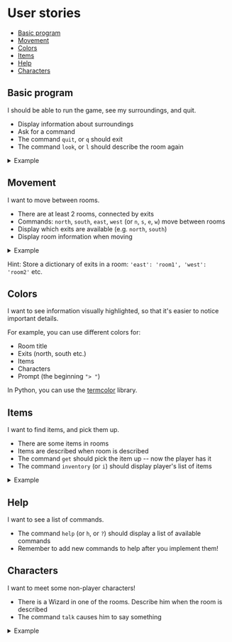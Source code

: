 # User stories

<!-- toc -->

- [Basic program](#basic-program)
- [Movement](#movement)
- [Colors](#colors)
- [Items](#items)
- [Help](#help)
- [Characters](#characters)

<!-- tocstop -->

## Basic program

I should be able to run the game, see my surroundings, and quit.

- Display information about surroundings
- Ask for a command
- The command `quit`, or `q` should exit
- The command `look`, or `l` should describe the room again

<details>
<summary>Example</summary>

```
Outside

You're standing outside a large cave.

> xxx
I don't recognize that command.

> quit
Goodbye!
```

</details>

## Movement

I want to move between rooms.

- There are at least 2 rooms, connected by exits
- Commands: `north`, `south`, `east`, `west` (or `n`, `s`, `e`, `w`) move between rooms
- Display which exits are available (e.g. `north`, `south`)
- Display room information when moving

<details>
<summary>Example</summary>

```
Outside

You're standing outside a large cave.
There are the following exits: north

> north

Cave

You're inside a huge cave.
There are the following exits: south
```

</details>

Hint: Store a dictionary of exits in a room: `'east': 'room1', 'west': 'room2'` etc.

## Colors

I want to see information visually highlighted, so that it's easier to notice important details.

For example, you can use different colors for:
- Room title
- Exits (north, south etc.)
- Items
- Characters
- Prompt (the beginning `"> "`)

In Python, you can use the [termcolor](https://pypi.org/project/termcolor/) library.

## Items

I want to find items, and pick them up.

- There are some items in rooms
- Items are described when room is described
- The command `get` should pick the item up -- now the player has it
- The command `inventory` (or `i`) should display player's list of items


<details>
<summary>Example</summary>

```
Outside

You're standing outside a large cave.
There are items on the floor: key

> get
Get what? key
Taken.

> i
You are carrying: key
```

</details>

## Help

I want to see a list of commands.

- The command `help` (or `h`, or `?`) should display a list of available commands
- Remember to add new commands to help after you implement them!

## Characters

I want to meet some non-player characters!

- There is a Wizard in one of the rooms. Describe him when the room is described
- The command `talk` causes him to say something

<details>
<summary>Example</summary>

```
Cave

You're in a cave.
The Wizard is here.

> talk
Talk to who? The Wizard
The Wizard says, "Greetings, adventurer!"
```

</details>
